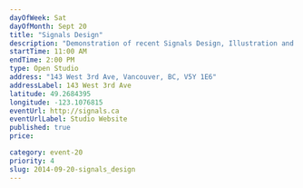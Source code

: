```yaml
---
dayOfWeek: Sat
dayOfMonth: Sept 20
title: "Signals Design"
description: "Demonstration of recent Signals Design, Illustration and Interactive projects. We will have copies of the Signals-designed Wayward Arts magazine issue to give away."
startTime: 11:00 AM
endTime: 2:00 PM
type: Open Studio
address: "143 West 3rd Ave, Vancouver, BC, V5Y 1E6"
addressLabel: 143 West 3rd Ave
latitude: 49.2684395
longitude: -123.1076815
eventUrl: http://signals.ca
eventUrlLabel: Studio Website
published: true
price: 

category: event-20
priority: 4
slug: 2014-09-20-signals_design
---
```

